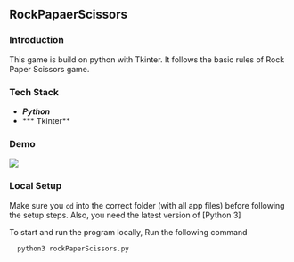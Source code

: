 RockPapaerScissors
-----

### Introduction 
This game is build on python with Tkinter. It follows the basic rules of Rock Paper Scissors game. 

### Tech Stack 

* ***Python*** 
*  *** Tkinter** 


### Demo 
![](https://github.com/IMADILKHAN/Dev-Scripts/blob/main/Python/rockPaperScissors/demo.gif)


### Local Setup 
Make sure you `cd` into the correct folder (with all app files) before following the setup steps.
Also, you need the latest version of [Python 3] 

To start and run the program locally,
Run the following command
```
  python3 rockPaperScissors.py
  
```

